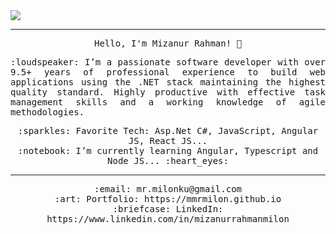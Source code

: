 <img src="https://raw.github.com/mmrmilon/mmrmilon/master/28690641q4g4f.jpg"/>
 <hr></hr>
<p align="center">
  <samp>
    Hello, I'm Mizanur Rahman! 👋 <br>
  </samp>
</p>
<p align="justify">
  <samp>
    :loudspeaker: I’m a passionate software developer with over 9.5+ years of professional experience to build web applications using the .NET stack maintaining the highest quality standard. Highly productive with effective task management skills and a working knowledge of agile methodologies.
  </samp>
</p>
<p align="center">
  <samp>
    :sparkles: Favorite Tech: Asp.Net C#, JavaScript, Angular JS, React JS... <br>
    :notebook: I’m currently learning Angular, Typescript and Node JS... :heart_eyes:  <br>
  </samp>
</p>
<hr></hr>
<p align="center">
  <samp>   
    :email:	mr.milonku@gmail.com <br>
    :art: Portfolio: https://mmrmilon.github.io <br>
    :briefcase: LinkedIn: https://www.linkedin.com/in/mizanurrahmanmilon <br>
  </samp>
</p>

